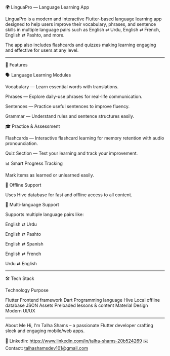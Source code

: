 🌍 LinguaPro — Language Learning App

LinguaPro is a modern and interactive Flutter-based language learning app designed to help users improve their vocabulary, phrases, and sentence skills in multiple language pairs such as English ⇄ Urdu, English ⇄ French, English ⇄ Pashto, and more.

The app also includes flashcards and quizzes making learning engaging and effective for users at any level.


---

🚀 Features

🗣 Language Learning Modules

Vocabulary — Learn essential words with translations.

Phrases — Explore daily-use phrases for real-life communication.

Sentences — Practice useful sentences to improve fluency.

Grammar — Understand rules and sentence structures easily.


🎓 Practice & Assessment

Flashcards — Interactive flashcard learning for memory retention with audio pronounciation.

Quiz Section — Test your learning and track your improvement.


📊 Smart Progress Tracking

Mark items as learned or unlearned easily.


💾 Offline Support

Uses Hive database for fast and offline access to all content.


🧠 Multi-language Support

Supports multiple language pairs like:

English ⇄ Urdu

English ⇄ Pashto

English ⇄ Spanish

English ⇄ French

Urdu ⇄ English



---

🛠 Tech Stack

Technology	Purpose

Flutter	Frontend framework
Dart	Programming language
Hive	Local offline database
JSON Assets	Preloaded lessons & content
Material Design	Modern UI/UX



---

 About Me
Hi, I'm Talha Shams – a passionate Flutter developer crafting sleek and engaging mobile/web apps.

💼 LinkedIn: https://www.linkedin.com/in/talha-shams-20b524269
✉️ Contact: talhashamsdev101@gmail.com

